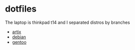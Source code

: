 # dotfiles
The laptop is thinkpad t14 and I separated distros by branches  
 - [artix](https://github.com/j1cs/t14/tree/artix)
 - [debian](https://github.com/j1cs/t14/tree/debian)
 - [gentoo](https://github.com/j1cs/t14/tree/gentoo)

